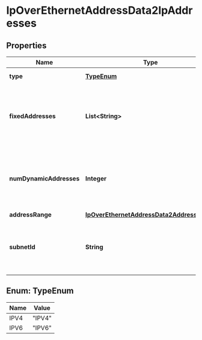 
# IpOverEthernetAddressData2IpAddresses

## Properties
Name | Type | Description | Notes
------------ | ------------- | ------------- | -------------
**type** | [**TypeEnum**](#TypeEnum) | The type of the IP addresses. Permitted values: IPV4, IPV6.  | 
**fixedAddresses** | **List&lt;String&gt;** | Fixed addresses to assign (from the subnet defined by \&quot;subnetId\&quot; if provided). Exactly one of \&quot;fixedAddresses\&quot;, \&quot;numDynamicAddresses\&quot; or \&quot;ipAddressRange\&quot; shall be present.  |  [optional]
**numDynamicAddresses** | **Integer** | Number of dynamic addresses to assign (from the subnet defined by \&quot;subnetId\&quot; if provided). Exactly one of \&quot;fixedAddresses\&quot;, \&quot;numDynamicAddresses\&quot; or \&quot;ipAddressRange\&quot; shall be present.  |  [optional]
**addressRange** | [**IpOverEthernetAddressData2AddressRange**](IpOverEthernetAddressData2AddressRange.md) |  |  [optional]
**subnetId** | **String** | Subnet defined by the identifier of the subnet resource in the VIM. In case this attribute is present, IP addresses from that subnet will be assigned; otherwise, IP addresses not bound to a subnet will be assigned.  |  [optional]


<a name="TypeEnum"></a>
## Enum: TypeEnum
Name | Value
---- | -----
IPV4 | &quot;IPV4&quot;
IPV6 | &quot;IPV6&quot;




